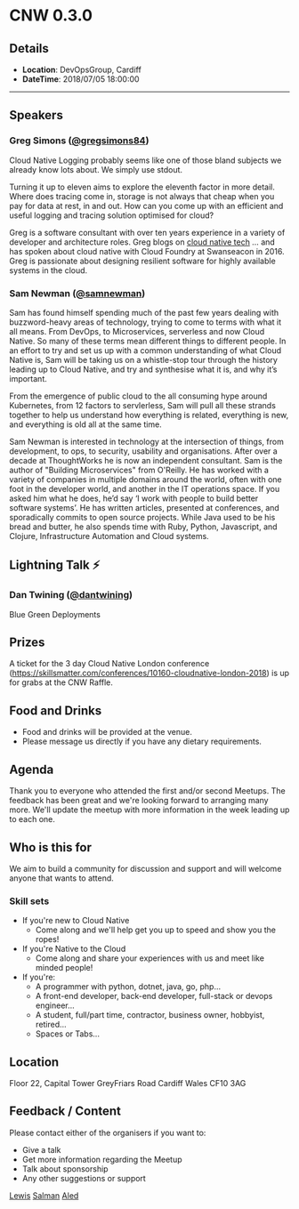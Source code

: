 # CNW 0.3.0

## Details

* **Location**: DevOpsGroup, Cardiff
* **DateTime**: 2018/07/05 18:00:00

___

## Speakers

### Greg Simons ([@gregsimons84](https://twitter.com/gregsimons84))

Cloud Native Logging probably seems like one of those bland subjects we already know lots about. We simply use stdout.

Turning it up to eleven aims to explore the eleventh factor in more detail. Where does tracing come in, storage is not always that cheap when you pay for data at rest, in and out. How can you come up with an efficient and useful logging and tracing solution optimised for cloud?

Greg is a software consultant with over ten years experience in a variety of developer and architecture roles. Greg blogs on [cloud native tech](https://medium.com/@gregsimons84_87567) … and has spoken about cloud native with Cloud Foundry at Swanseacon in 2016. Greg is passionate about designing resilient software for highly available systems in the cloud.


### Sam Newman ([@samnewman](https://twitter.com/samnewman))

Sam has found himself spending much of the past few years dealing with buzzword-heavy areas of technology, trying to come to terms with what it all means. From DevOps, to Microservices, serverless and now Cloud Native. So many of these terms mean different things to different people. In an effort to try and set us up with a common understanding of what Cloud Native is, Sam will be taking us on a whistle-stop tour through the history leading up to Cloud Native, and try and synthesise what it is, and why it’s important.

From the emergence of public cloud to the all consuming hype around Kubernetes, from 12 factors to servlerless, Sam will pull all these strands together to help us understand how everything is related, everything is new, and everything is old all at the same time.

Sam Newman is interested in technology at the intersection of things, from development, to ops, to security, usability and organisations. After over a decade at ThoughtWorks he is now an independent consultant. Sam is the author of "Building Microservices" from O'Reilly. He has worked with a variety of companies in multiple domains around the world, often with one foot in the developer world, and another in the IT operations space. If you asked him what he does, he’d say ‘I work with people to build better software systems’. He has written articles, presented at conferences, and sporadically commits to open source projects. While Java used to be his bread and butter, he also spends time with Ruby, Python, Javascript, and Clojure, Infrastructure Automation and Cloud systems.

## Lightning Talk :zap:

### Dan Twining ([@dantwining](https://twitter.com/dantwining))

Blue Green Deployments

## Prizes

A ticket for the 3 day Cloud Native London conference (https://skillsmatter.com/conferences/10160-cloudnative-london-2018) is up for grabs at the CNW Raffle.

## Food and Drinks

* Food and drinks will be provided at the venue.
* Please message us directly if you have any dietary requirements.

## Agenda

Thank you to everyone who attended the first and/or second Meetups. The feedback has been great and we're looking forward to arranging many more.  We'll update the meetup with more information in the week leading up to each one.

## Who is this for

We aim to build a community for discussion and support and will welcome anyone that wants to attend.

### Skill sets

* If you're new to Cloud Native
  * Come along and we'll help get you up to speed and show you the ropes!
* If you're Native to the Cloud
  * Come along and share your experiences with us and meet like minded people!
* If you're:
  * A programmer with python, dotnet, java, go, php...
  * A front-end developer, back-end developer, full-stack or devops engineer...
  * A student, full/part time, contractor, business owner, hobbyist, retired...
  * Spaces or Tabs...

## Location

Floor 22, Capital Tower
GreyFriars Road
Cardiff
Wales
CF10 3AG

## Feedback / Content

Please contact either of the organisers if you want to:

* Give a talk
* Get more information regarding the Meetup
* Talk about sponsorship
* Any other suggestions or support

[Lewis](mailto:lewis@cloudnativewales.io)
[Salman](mailto:salman@cloudnativewales.io)
[Aled](mailto:aled@cloudnativewales.io)